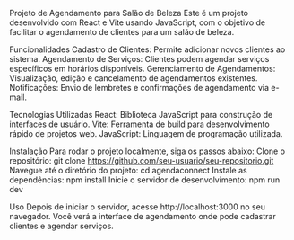 Projeto de Agendamento para Salão de Beleza
Este é um projeto desenvolvido com React e Vite usando JavaScript, com o objetivo de facilitar o agendamento de clientes para um salão de beleza.

Funcionalidades
Cadastro de Clientes: Permite adicionar novos clientes ao sistema.
Agendamento de Serviços: Clientes podem agendar serviços específicos em horários disponíveis.
Gerenciamento de Agendamentos: Visualização, edição e cancelamento de agendamentos existentes.
Notificações: Envio de lembretes e confirmações de agendamento via e-mail.

Tecnologias Utilizadas
React: Biblioteca JavaScript para construção de interfaces de usuário.
Vite: Ferramenta de build para desenvolvimento rápido de projetos web.
JavaScript: Linguagem de programação utilizada.

Instalação
Para rodar o projeto localmente, siga os passos abaixo:
Clone o repositório: git clone https://github.com/seu-usuario/seu-repositorio.git
Navegue até o diretório do projeto: cd agendaconnect
Instale as dependências: npm install
Inicie o servidor de desenvolvimento: npm run dev

Uso
Depois de iniciar o servidor, acesse http://localhost:3000 no seu navegador. Você verá a interface de agendamento onde pode cadastrar clientes e agendar serviços.

